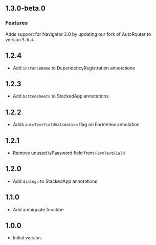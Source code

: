 ## 1.3.0-beta.0

### Features

Adds support for Navigator 2.0 by updating our fork of AutoRouter to version `5.0.4`.

## 1.2.4
- Add `instanceName` to DependencyRegistration annotations
## 1.2.3
- Add `bottomsheets` to StackedApp annotations
## 1.2.2
- Adds `autoTextFieldValidation` flag on FormView annotation
## 1.2.1
- Remove unused isPassword field from `FormTextField`
## 1.2.0
- Add `dialogs` to StackedApp annotations
## 1.1.0
- Add ambiguate function
## 1.0.0
- Initial version.
